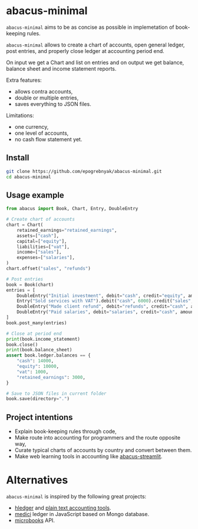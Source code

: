 # abacus-minimal

`abacus-minimal` aims to be as concise as possible in implemetation
of book-keeping rules.

`abacus-minimal` allows to create a chart of accounts,
open general ledger, post entries, and properly close ledger
at accounting period end.

On input we get a Chart and list on entries and on output we
get balance, balance sheet and income statement reports.

Extra features:

- allows contra accounts,
- double or multiple entries,
- saves everything to JSON files.

Limitations:

- one currency,
- one level of accounts,
- no cash flow statement yet.

## Install

```bash
git clone https://github.com/epogrebnyak/abacus-minimal.git
cd abacus-minimal
```

## Usage example

```python
from abacus import Book, Chart, Entry, DoubleEntry

# Create chart of accounts
chart = Chart(
    retained_earnings="retained_earnings",
    assets=["cash"],
    capital=["equity"],
    liabilities=["vat"],
    income=["sales"],
    expenses=["salaries"],
)
chart.offset("sales", "refunds")

# Post entries
book = Book(chart)
entries = [
    DoubleEntry("Initial investment", debit="cash", credit="equity", amount=10000),
    Entry("Sold services with VAT").debit("cash", 6000).credit("sales", 5000).credit("vat", 1000),
    DoubleEntry("Made client refund", debit="refunds", credit="cash", amount=500),
    DoubleEntry("Paid salaries", debit="salaries", credit="cash", amount=1500),
]
book.post_many(entries)

# Close at period end
print(book.income_statement)
book.close()
print(book.balance_sheet)
assert book.ledger.balances == {
    "cash": 14000,
    "equity": 10000,
    "vat": 1000,
    "retained_earnings": 3000,
}

# Save to JSON files in current folder
book.save(directory=".")
```

## Project intentions

- Explain book-keeping rules through code,
- Make route into accounting for programmers and the route opposite way,
- Curate typical charts of accounts by country and convert between them.
- Make web learning tools in accounting like [abacus-streamlit][ex].

[ex]: https://abacus.streamlit.app/

# Alternatives

`abacus-minimal` is inspired by the following great projects:

- [hledger](https://github.com/simonmichael/hledger) and [plain text accounting tools](https://plaintextaccounting.org/).
- [medici](https://github.com/flash-oss/medici) ledger in JavaScript based on Mongo database.
- [microbooks](https://microbooks.io/) API.
